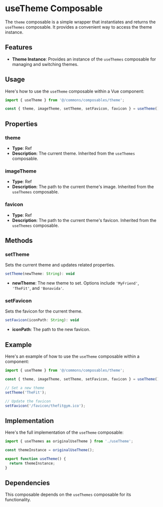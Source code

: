 
# useTheme Composable

The `theme` composable is a simple wrapper that instantiates and returns the `useThemes` composable. It provides a convenient way to access the theme instance.

## Features

- **Theme Instance**: Provides an instance of the `useThemes` composable for managing and switching themes.

## Usage

Here's how to use the `useTheme` composable within a Vue component:

```javascript
import { useTheme } from '@/commons/composables/theme';

const { theme, imageTheme, setTheme, setFavicon, favicon } = useTheme();
```

## Properties

### theme

- **Type**: Ref<String>
- **Description**: The current theme. Inherited from the `useThemes` composable.

### imageTheme

- **Type**: Ref<String>
- **Description**: The path to the current theme's image. Inherited from the `useThemes` composable.

### favicon

- **Type**: Ref<String>
- **Description**: The path to the current theme's favicon. Inherited from the `useThemes` composable.

## Methods

### setTheme

Sets the current theme and updates related properties.

```javascript
setTheme(newTheme: String): void
```

- **newTheme**: The new theme to set. Options include `'MyFriend'`, `'TheFit'`, and `'Bonavida'`.

### setFavicon

Sets the favicon for the current theme.

```javascript
setFavicon(iconPath: String): void
```

- **iconPath**: The path to the new favicon.

## Example

Here's an example of how to use the `useTheme` composable within a component:

```javascript
import { useTheme } from '@/commons/composables/theme';

const { theme, imageTheme, setTheme, setFavicon, favicon } = useTheme();

// Set a new theme
setTheme('TheFit');

// Update the favicon
setFavicon('/favicon/thefitgym.ico');
```

## Implementation

Here's the full implementation of the `useTheme` composable:

```javascript
import { useThemes as originalUseTheme } from './useTheme';

const themeInstance = originalUseTheme();

export function useTheme() {
  return themeInstance;
}
```

## Dependencies

This composable depends on the `useThemes` composable for its functionality.
